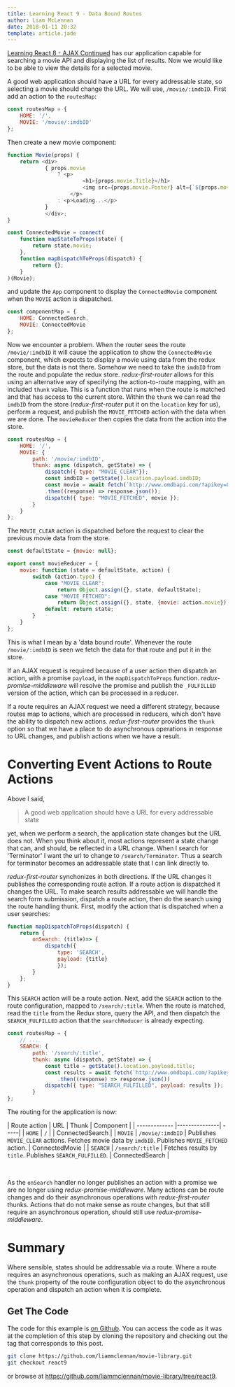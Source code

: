 ```yaml
---
title: Learning React 9 - Data Bound Routes
author: Liam McLennan
date: 2018-01-11 20:32
template: article.jade
---
```


[Learning React 8 - AJAX Continued](/articles/2018-01-10-react-8-ajax-continued/) has our application capable for searching a movie API and displaying the list of results. Now we would like to be able to view the details for a selected movie. 

A good web application should have a URL for every addressable state, so selecting a movie should change the URL. We will use, `/movie/:imdbID`. First add an action to the `routesMap`:

```javascript
const routesMap = { 
    HOME: '/',
    MOVIE: '/movie/:imdbID'
};
```

Then create a new movie component:

```javascript
function Movie(props) {
    return <div>
            { props.movie 
                ? <p>
                        <h1>{props.movie.Title}</h1>
                        <img src={props.movie.Poster} alt={`${props.movie.Title} poster`} />
                    </p>
                : <p>Loading...</p>
            }
            </div>;
}

const ConnectedMovie = connect(
    function mapStateToProps(state) {
        return state.movie;
    }, 
    function mapDispatchToProps(dispatch) {
        return {};
    }
)(Movie);
```

and update the `App` component to display the `ConnectedMovie` component when the `MOVIE` action is dispatched. 

```javascript
const componentMap = {
    HOME: ConnectedSearch,
    MOVIE: ConnectedMovie
};
```

Now we encounter a problem. When the router sees the route `/movie/:imdbID` it will cause the application to show the `ConnectedMovie` component, which expects to display a movie using data from the redux store, but the data is not there. Somehow we need to take the `imdbID` from the route and populate the redux store. *redux-first-router* allows for this using an alternative way of specifying the action-to-route mapping, with an included `thunk` value. This is a function that runs when the route is matched and that has access to the current store. Within the `thunk` we can read the `imdbID` from the store (*redux-first-router* put it on the `location` key for us), perform a request, and publish the `MOVIE_FETCHED` action with the data when we are done. The `movieReducer` then copies the data from the action into the store.

```javascript
const routesMap = { 
    HOME: '/',
    MOVIE: {
        path: '/movie/:imdbID',
        thunk: async (dispatch, getState) => {
            dispatch({ type: "MOVIE_CLEAR"});
            const imdbID = getState().location.payload.imdbID;
            const movie = await fetch(`http://www.omdbapi.com/?apikey=8e4dcdac&i=${imdbID}`)
            .then((response) => response.json());
            dispatch({ type: "MOVIE_FETCHED", movie });
        }
    }
};
```

The `MOVIE_CLEAR` action is dispatched before the request to clear the previous movie data from the store.

```javascript
const defaultState = {movie: null};

export const movieReducer = {
    movie: function (state = defaultState, action) {
        switch (action.type) {
            case "MOVIE_CLEAR": 
                return Object.assign({}, state, defaultState);
            case "MOVIE_FETCHED":
                return Object.assign({}, state, {movie: action.movie});
            default: return state;
        }
    }
};
```

This is what I mean by a 'data bound route'. Whenever the route `/movie/:imdbID` is seen we fetch the data for that route and put it in the store. 

If an AJAX request is required because of a user action then dispatch an action, with a promise `payload`, in the `mapDispatchToProps` function. *redux-promise-middleware* will resolve the promise and publish the `_FULFILLED` version of the action, which can be processed in a reducer. 

If a route requires an AJAX request we need a different strategy, because routes map to actions, which are processed in reducers, which don't have the ability to dispatch new actions. *redux-first-router* provides the `thunk` option so that we have a place to do asynchronous operations in response to URL changes, and publish actions when we have a result.

Converting Event Actions to Route Actions
=========================================

Above I said,

> A good web application should have a URL for every addressable state

yet, when we perform a search, the application state changes but the URL does not. When you think about it, most actions represent a state change that can, and should, be reflected in a URL change. When I search for 'Terminator' I want the url to change to `/search/Terminator`. Thus a search for terminator becomes an addressable state that I can link directly to.

*redux-first-router* synchonizes in both directions. If the URL changes it publishes the corresponding route action. If a route action is dispatched it changes the URL. To make search results addressable we will handle the search form submission, dispatch a route action, then do the search using the route handling thunk. First, modify the action that is dispatched when a user searches:

```javascript
function mapDispatchToProps(dispatch) {
    return {
        onSearch: (title)=> {
            dispatch({
                type: 'SEARCH',
                payload: {title}
                });
        } 
    };
}
```

This `SEARCH` action will be a route action. Next, add the `SEARCH` action to the route configuration, mapped to `/search/:title`. When the route is matched, read the `title` from the Redux store, query the API, and then dispatch the `SEARCH_FULFILLED` action that the `searchReducer` is already expecting. 

```javascript
const routesMap = { 
    // ...
    SEARCH: {
        path: '/search/:title',
        thunk: async (dispatch, getState) => {
            const title = getState().location.payload.title;
            const results = await fetch(`http://www.omdbapi.com/?apikey=8e4dcdac&s=${encodeURIComponent(title)}`)
                .then((response) => response.json())
            dispatch({ type: "SEARCH_FULFILLED", payload: results });
        }
};
```

The routing for the application is now:

| Route action  | URL           | Thunk | Component  |
| ------------- |---------------| -----|
| `HOME`      | `/` | | ConnectedSearch |
| `MOVIE`  | `/movie/:imdbID` | Publishes `MOVIE_CLEAR` actions. Fetches movie data by `imdbID`. Publishes `MOVIE_FETCHED` action. | ConnectedMovie |
| `SEARCH` | `/search/:title` | Fetches results by `title`. Publishes `SEARCH_FULFILLED`. | ConnectedSearch |

&nbsp;

As the `onSearch` handler no longer publishes an action with a promise we are no longer using *redux-promise-middleware*. Many actions can be route changes and do their asynchronous operations with *redux-first-router* thunks. Actions that do not make sense as route changes, but that still require an asynchronous operation, should still use *redux-promise-middleware*.

Summary
======

Where sensible, states should be addressable via a route. Where a route requires an asynchronous operations, such as making an AJAX request, use the `thunk` property of the route configuration object to do the asynchronous operation and dispatch an action when it is complete. 




Get The Code
------------

The code for this example is [on Github](https://github.com/liammclennan/movie-library). You can access the code as it was at the completion of this step by cloning the repository and checking out the tag that corresponds to this post. 

```bash
git clone https://github.com/liammclennan/movie-library.git
git checkout react9
```

or browse at https://github.com/liammclennan/movie-library/tree/react9.

